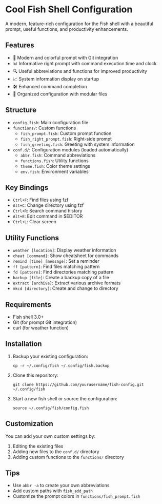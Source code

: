 # Cool Fish Shell Configuration

A modern, feature-rich configuration for the Fish shell with a beautiful prompt, useful functions, and productivity enhancements.

## Features

- 🎨 Modern and colorful prompt with Git integration
- 📊 Informative right prompt with command execution time and clock
- 🔍 Useful abbreviations and functions for improved productivity
- 📈 System information display on startup
- 🛠️ Enhanced command completion
- 🎯 Organized configuration with modular files

## Structure

- `config.fish`: Main configuration file
- `functions/`: Custom functions
  - `fish_prompt.fish`: Custom prompt function
  - `fish_right_prompt.fish`: Right-side prompt
  - `fish_greeting.fish`: Greeting with system information
- `conf.d/`: Configuration modules (loaded automatically)
  - `abbr.fish`: Command abbreviations
  - `functions.fish`: Utility functions
  - `theme.fish`: Color theme settings
  - `env.fish`: Environment variables

## Key Bindings

- `Ctrl+F`: Find files using fzf
- `Alt+C`: Change directory using fzf
- `Ctrl+R`: Search command history
- `Alt+E`: Edit command in $EDITOR
- `Ctrl+L`: Clear screen

## Utility Functions

- `weather [location]`: Display weather information
- `cheat [command]`: Show cheatsheet for commands
- `remind [time] [message]`: Set a reminder
- `ff [pattern]`: Find files matching pattern
- `fd [pattern]`: Find directories matching pattern
- `backup [file]`: Create a backup copy of a file
- `extract [archive]`: Extract various archive formats
- `mkcd [directory]`: Create and change to directory

## Requirements

- Fish shell 3.0+
- Git (for prompt Git integration)
- curl (for weather function)

## Installation

1. Backup your existing configuration:
   ```fish
   cp -r ~/.config/fish ~/.config/fish.backup
   ```

2. Clone this repository:
   ```fish
   git clone https://github.com/yourusername/fish-config.git ~/.config/fish
   ```

3. Start a new fish shell or source the configuration:
   ```fish
   source ~/.config/fish/config.fish
   ```

## Customization

You can add your own custom settings by:

1. Editing the existing files
2. Adding new files to the `conf.d/` directory
3. Adding custom functions to the `functions/` directory

## Tips

- Use `abbr -a` to create your own abbreviations
- Add custom paths with `fish_add_path`
- Customize the prompt colors in `functions/fish_prompt.fish` 